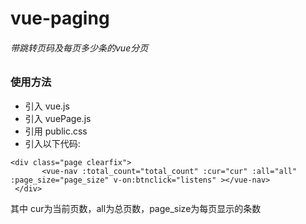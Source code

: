 # vue-paging
<h6>带跳转页码及每页多少条的vue分页</h6>


### 使用方法
*  引入 vue.js
*  引入 vuePage.js
*  引用 public.css
*  引入以下代码:

```
<div class="page clearfix">
       <vue-nav :total_count="total_count" :cur="cur" :all="all" :page_size="page_size" v-on:btnclick="listens" ></vue-nav>
 </div>
```

其中 cur为当前页数，all为总页数，page_size为每页显示的条数
